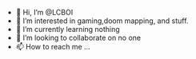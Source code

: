 - 👋 Hi, I’m @LCBOI
- 👀 I’m interested in gaming,doom mapping, and stuff.
- 🌱 I’m currently learning nothing
- 💞️ I’m looking to collaborate on no one
- 📫 How to reach me ...

<!---
LCBOI/LCBOI is a ✨ special ✨ repository because its `README.md` (this file) appears on your GitHub profile.
You can click the Preview link to take a look at your changes.
--->
